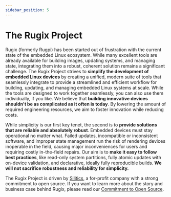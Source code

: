 ```yaml
---
sidebar_position: 5
---
```


# The Rugix Project

Rugix (formerly Rugpi) has been started out of frustration with the current state of the embedded Linux ecosystem.
While many excellent tools are already available for building images, updating systems, and managing state, integrating them into a robust, coherent solution remains a significant challenge.
The Rugix Project strives to **simplify the development of embedded Linux devices** by creating a unified, modern suite of tools that seamlessly integrate to provide a streamlined and efficient workflow for building, updating, and managing embedded Linux systems at scale.
While the tools are designed to work together seamlessly, you can also use them individually, if you like.
We believe that **building innovative devices shouldn't be as complicated as it often is today**.
By lowering the amount of required engineering resources, we aim to foster innovation while reducing costs.

While simplicity is our first key tenet, the second is to **provide solutions that are reliable and absolutely robust**.
Embedded devices must stay operational no matter what.
Failed updates, incompatible or inconsistent software, and improper state management run the risk of rendering devices inoperable in the field, causing major inconveniences for users and requiring costly in-the-field repairs.
Our aim is to **make it easy to follow best practices**, like read-only system partitions, fully atomic updates with on-device validation, and declarative, ideally fully reproducible builds.
**We will not sacrifice robustness and reliability for simplicity.**

The Rugix Project is driven by [Silitics](https://silitics.com), a for-profit company with a strong commitment to open source.
If you want to learn more about the story and business case behind Rugix, please read our [Commitment to Open Source](/open-source-commitment).